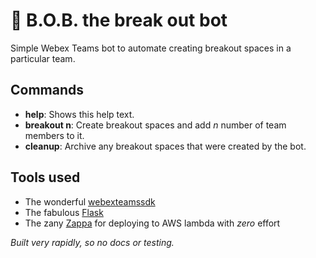 # 🤖 B.O.B. the break out bot
Simple Webex Teams bot to automate creating breakout spaces in a particular team.

## Commands
- **help**: Shows this help text.
- **breakout n**: Create breakout spaces and add _n_ number of team members to it.
- **cleanup**: Archive any breakout spaces that were created by the bot.

## Tools used
- The wonderful [webexteamssdk](https://github.com/CiscoDevNet/webexteamssdk)
- The fabulous [Flask](https://github.com/pallets/flask)
- The zany [Zappa](https://github.com/Miserlou/Zappa) for deploying to AWS lambda with _zero_ effort

_Built very rapidly, so no docs or testing._